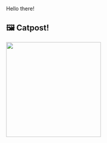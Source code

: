Hello there!



## 🖼️ Catpost!

<sub>
    <img src="https://cdn2.thecatapi.com/images/dl4.jpg" height="256">
</sub>

